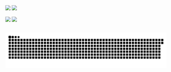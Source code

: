 
<div> 
  <a href = "mailto:felipeassis97@gmail.com"><img src="https://img.shields.io/badge/-Gmail-FF0000?style=for-the-badge&logo=gmail&logoColor=white" target="_blank"></a>
  <a href="https://www.linkedin.com/in/felipe-assis-041675153/" target="_blank"><img src="https://img.shields.io/badge/-LinkedIn-%230077B5?style=for-the-badge&logo=linkedin&logoColor=white" target="_blank"></a> 
</div><br>

<div >
  <img height="180em" src="https://github-readme-stats.vercel.app/api?username=felipeassis97&show_icons=true&theme=algolia&include_all_commits=true&count_private=true"/>
  <img height="180em" src="https://github-readme-stats.vercel.app/api/top-langs/?username=felipeassis97&layout=compact&langs_count=7&theme=algolia"/>
</div><br>


  ![Snake animation](https://github.com/bwolfs2/bwolfs2/blob/output/github-contribution-grid-snake.svg)


  

